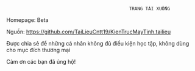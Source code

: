                                                  TRANG TẢI XUỐNG                                               
   
  Homepage: Beta
  
  Nguồn: https://github.com/TaiLieuCntt19/KienTrucMayTinh.tailieu
  
  Được chia sẻ để những cá nhân không đủ điều kiện học tập, không dùng cho mục đích thương mại
  
  Cảm ơn các bạn đã ủng hộ!
